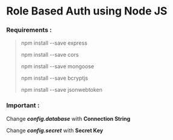 # Role Based Auth using Node JS

### **Requirements :**
>npm install --save express
>
>npm install --save cors
>
>npm install --save mongoose
>
>npm install --save bcryptjs
>
>npm install --save jsonwebtoken

### **Important :**
Change **_config.database_** with **Connection String**

Change **_config.secret_** with **Secret Key**
